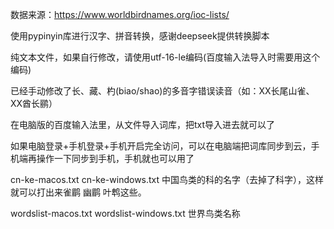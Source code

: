 数据来源：https://www.worldbirdnames.org/ioc-lists/

使用pypinyin库进行汉字、拼音转换，感谢deepseek提供转换脚本

纯文本文件，如果自行修改，请使用utf-16-le编码(百度输入法导入时需要用这个编码)

已经手动修改了长、藏、杓(biao/shao)的多音字错误读音（如：XX长尾山雀、XX酋长鹂）

在电脑版的百度输入法里，从文件导入词库，把txt导入进去就可以了

如果电脑登录+手机登录+手机开启完全访问，可以在电脑端把词库同步到云，手机端再操作一下同步到手机，手机就也可以用了


cn-ke-macos.txt
cn-ke-windows.txt
中国鸟类的科的名字（去掉了科字），这样就可以打出来雀鹛 幽鹛 叶鹎这些。

wordslist-macos.txt
wordslist-windows.txt
世界鸟类名称
